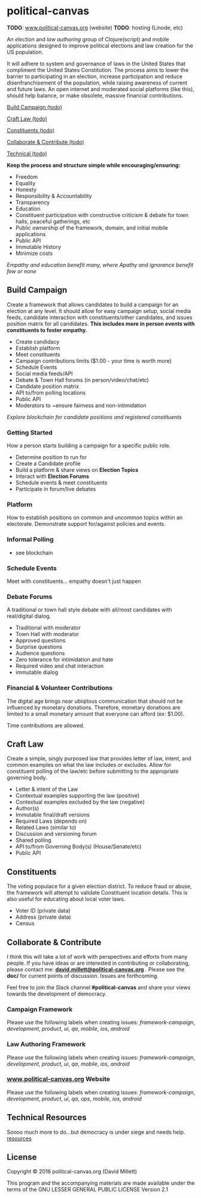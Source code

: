 # political-canvas 

**TODO**: www.political-canvas.org (website)
**TODO**: hosting (Linode, etc)

An *election* and *law authoring* group of Clojure(script) and mobile applications designed to improve political elections and law creation for the 
US population. 

It will adhere to system and governance of laws in the United States that compliment the United 
States Constitution. The process aims to lower the barrier to participating in an election, increase participation and reduce 
disenfranchisement of the population, while raising awareness of current and future laws. An open internet and moderated social 
platforms (like this), should help balance, or make obsolete, massive financial contributions.
 
[Build Campaign (todo)](#build-campaign)

[Craft Law (todo)](#craft-law) 
  
[Constituents (todo)](#constituents)   
  
[Collaborate & Contribute (todo)](#collaborate)  
  
[Technical (todo)](#technical)  
    
**Keep the process and structure simple while encouraging/ensuring:**

 * Freedom
 * Equality
 * Honesty
 * Responsibility & Accountability
 * Transparency 
 * Education
 * Constituent participation with constructive criticism & debate for town halls, peaceful gatherings, etc
 * Public ownership of the framework, domain, and initial mobile applications
 * Public API
 * Immutable History
 * Minimize costs
 
*Empathy and education benefit many, where Apathy and ignorance benefit few or none*

<a name="build-campaign"/></a>
## Build Campaign
Create a framework that allows candidates to build a campaign for an election at any level. It should allow for easy 
campaign setup, social media feeds, candidate interaction with constituents/other candidates, and issues position matrix 
for all candidates. **This includes more in person events with constituents to foster empathy.** 
  
 * Create candidacy
 * Establish platform
 * Meet constituents
 * Campaign contributions limits ($1.00 - your time is worth more) 
 * Schedule Events
 * Social media feeds/API
 * Debate & Town Hall forums (in person/video/chat/etc)
 * Candidate position matrix
 * API to/from polling locations
 * Public API
 * Moderators to ~ensure fairness and non-intimidation
 
 *Explore blockchain for candidate positions and registered constituents*
 
### Getting Started
How a person starts building a campaign for a specific public role.

 * Determine position to run for
 * Create a Candidate profile
 * Build a platform & share views on **Election Topics**
 * Interact with **Election Forums**
 * Schedule events & meet constituents
 * Participate in forum/live debates 
  
### Platform
 How to establish positions on common and uncommon topics within an electorate. Demonstrate
 support for/against policies and events.
 
### Informal Polling 
 
 * see blockchain 
 
### Schedule Events
Meet with constituents... empathy doesn't just happen
 
### Debate Forums
A traditional or town hall style debate with all/most candidates with real/digital dialog. 

 * Traditional with moderator 
 * Town Hall with moderator
 * Approved questions
 * Surprise questions
 * Audience questions
 * Zero tolerance for intimidation and hate 
 * Required video and chat interaction
 * immutable dialog 
 
### Financial & Volunteer Contributions
The digital age brings near ubiqitous communication that should not be influenced
by monetary donations. Therefore, monetary donations are limited to a small monetary 
amount that everyone can afford (ex: $1.00).

Time contributions are allowed.
 
<a name="craft-law"/></a>
## Craft Law
Create a simple, singly purposed law that provides letter of law, intent, and common 
examples on what the law includes or excludes. Allow for constituent polling of the 
law/etc before submitting to the appropriate governing body. 
 
 * Letter & intent of the Law
 * Contextual examples supporting the law (positive)
 * Contextual examples excluded by the law (negative)
 * Author(s) 
 * Immutable final/draft versions
 * Required Laws (depends on)
 * Related Laws (similar to)
 * Discussion and versioning forum
 * Shared polling
 * API to/from Governing Body(s) (House/Senate/etc) 
 * Public API

<a name="constituents"/></a>
## Constituents
The voting populace for a given election district. To reduce fraud or abuse, the framework will attempt to validate 
Constituent location details. This is also useful for educating about local voter laws.  

* Voter ID (private data)
* Address (private data)
* Census

<a name="collaborate"/></a>
## Collaborate & Contribute
I think this will take a lot of work with perspectives and efforts from many people. If you have ideas or are 
interested in contributing or collaborating, please contact me: **david.millett@political-canvas.org** . Please see the
**doc/** for current points of discussion. Issues are forthcoming. 

Feel free to join the Slack channel **#political-canvas** and share your views towards the development of democracy.

### Campaign Framework
Please use the following labels when creating issues:
*framework-campaign*, *development*, *product*, *ui*, *qa*, *mobile*, *ios*, *android*

### Law Authoring Framework
Please use the following labels when creating issues:
*framework-campaign*, *development*, *product*, *ui*, *qa*, *mobile*, *ios*, *android*

### www.political-canvas.org Website
Please use the following labels when creating issues:
*framework-campaign*, *development*, *product*, *ui*, *qa*, *ops*, *mobile*, *ios*, *android*

<a name="technical"/></a>
## Technical Resources
Soooo much more to do...but democracy is under siege and needs help.
[resources](technical-resources.md)

## License

Copyright © 2016 political-canvas.org (David Millett)

This program and the accompanying materials are made available under the
terms of the GNU LESSER GENERAL PUBLIC LICENSE Version 2.1
